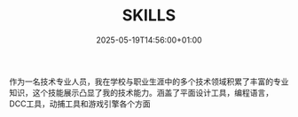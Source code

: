 ﻿---
title: "SKILLS"
date: 2025-05-19T14:56:00+01:00
draft: false
description: ""
skill_categories:
  - name: "游戏引擎"
    skills:
      - name: "Unreal Engine"
        level: 90
        years: "3+"
        description: "蓝图，材质，动画，Niagara，MetaHuman"
      - name: "Unity"
        level: 90
        years: "5+"
        description: "渲染管线，Shader, 特效，UI"
  - name: "DCC工具"
    skills:
      - name: "Maya"
        level: 90
        years: "5+"
        description: "建模，动画"
      - name: "Substance Painter"
        level: 85
        years: "3+"
        description: "绘画"
      - name: "Substance Designer"
        level: 85
        years: "3+"
        description: "逻辑，程序化"
  - name: "动捕工具"
    skills:
      - name: "诺亦腾"
        level: 80
        years: "1+"
        description: "惯性动捕，数据采集"
      - name: "青瞳视觉"
        level: 80
        years: "1+"
        description: "光学动捕，高精度"
      - name: "Rokoko"
        level: 80
        years: "2+"
        description: "惯性动捕，易用"
  - name: "编程语言"
    skills:
      - name: "C"
        level: 80
        years: "2+"
        description: ""
      - name: "C#"
        level: 80
        years: "2+"
        description: ""
      - name: "C++"
        level: 80
        years: "1+"
        description: ""
  - name: "平面设计工具"
    skills:
      - name: "Photoshop"
        level: 90
        years: "5+"
        description: "位图，绘画，调色，后期"
      - name: "Illustrator"
        level: 90
        years: "4+"
        description: "矢量，Logo，设计"
      - name: "Premiere Pro"
        level: 85
        years: "2+"
        description: "线性，剪辑，调色"
      - name: "After Effects"
        level: 80
        years: "2+"
        description: "合成，特效"
---

作为一名技术专业人员，我在学校与职业生涯中的多个技术领域积累了丰富的专业知识，这个技能展示凸显了我的技术能力。涵盖了平面设计工具，编程语言，DCC工具，动捕工具和游戏引擎各个方面
